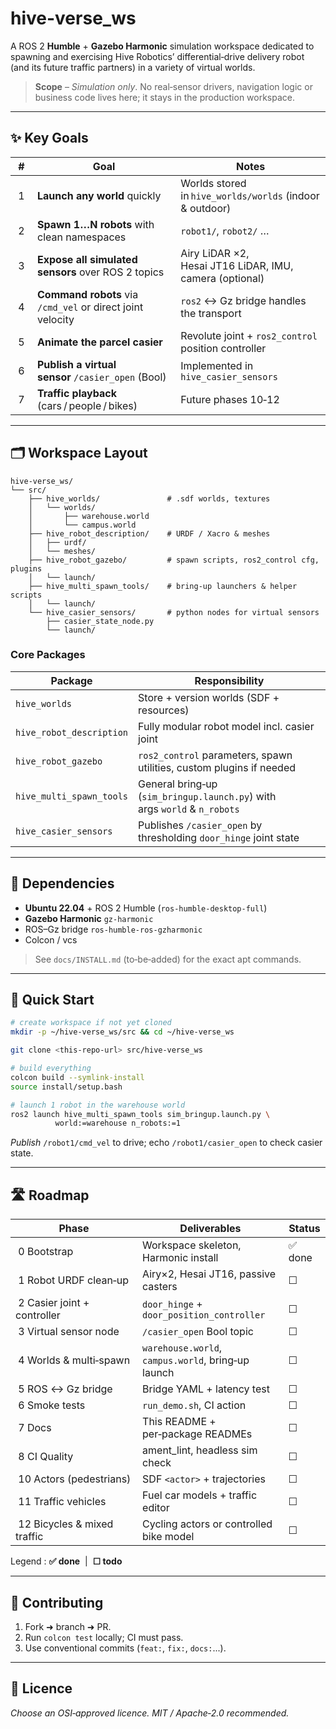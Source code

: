 # hive-verse\_ws

A ROS 2 **Humble** + **Gazebo Harmonic** simulation workspace dedicated to spawning and exercising Hive Robotics’ differential‑drive delivery robot (and its future traffic partners) in a variety of virtual worlds.

> **Scope** – *Simulation only*. No real‑sensor drivers, navigation logic or business code lives here; it stays in the production workspace.

---

## ✨ Key Goals

|  #  | Goal                                                       | Notes                                                    |
| --- | ---------------------------------------------------------- | -------------------------------------------------------- |
|  1  | **Launch any world** quickly                               | Worlds stored in `hive_worlds/worlds` (indoor & outdoor) |
|  2  | **Spawn 1…N robots** with clean namespaces                 | `robot1/`, `robot2/` …                                   |
|  3  | **Expose all simulated sensors** over ROS 2 topics         | Airy LiDAR ×2, Hesai JT16 LiDAR, IMU, camera (optional)  |
|  4  | **Command robots** via `/cmd_vel` or direct joint velocity | `ros2` ↔ Gz bridge handles the transport                 |
|  5  | **Animate the parcel casier**                              | Revolute joint + `ros2_control` position controller      |
|  6  | **Publish a virtual sensor** `/casier_open` (Bool)         | Implemented in `hive_casier_sensors`                     |
|  7  | **Traffic playback** (cars / people / bikes)               | Future phases 10‑12                                      |

---

## 🗂 Workspace Layout

```
hive-verse_ws/
└── src/
    ├── hive_worlds/               # .sdf worlds, textures
    │   └── worlds/
    │       ├── warehouse.world
    │       └── campus.world
    ├── hive_robot_description/    # URDF / Xacro & meshes
    │   ├── urdf/
    │   └── meshes/
    ├── hive_robot_gazebo/         # spawn scripts, ros2_control cfg, plugins
    │   └── launch/
    ├── hive_multi_spawn_tools/    # bring‑up launchers & helper scripts
    │   └── launch/
    └── hive_casier_sensors/       # python nodes for virtual sensors
        ├── casier_state_node.py
        └── launch/
```

### Core Packages

| Package                  | Responsibility                                                            |
| ------------------------ | ------------------------------------------------------------------------- |
| `hive_worlds`            | Store + version worlds (SDF + resources)                                  |
| `hive_robot_description` | Fully modular robot model incl. casier joint                              |
| `hive_robot_gazebo`      | `ros2_control` parameters, spawn utilities, custom plugins if needed      |
| `hive_multi_spawn_tools` | General bring‑up (`sim_bringup.launch.py`) with args `world` & `n_robots` |
| `hive_casier_sensors`    | Publishes `/casier_open` by thresholding `door_hinge` joint state         |

---

## 🔧 Dependencies

* **Ubuntu 22.04** + ROS 2 Humble (`ros-humble-desktop-full`)
* **Gazebo Harmonic** `gz-harmonic`
* ROS–Gz bridge `ros-humble-ros-gzharmonic`
* Colcon / vcs

> See `docs/INSTALL.md` (to‑be‑added) for the exact apt commands.

---

## 🚀 Quick Start

```bash
# create workspace if not yet cloned
mkdir -p ~/hive-verse_ws/src && cd ~/hive-verse_ws

git clone <this‑repo‑url> src/hive-verse_ws

# build everything
colcon build --symlink-install
source install/setup.bash

# launch 1 robot in the warehouse world
ros2 launch hive_multi_spawn_tools sim_bringup.launch.py \
          world:=warehouse n_robots:=1
```

*Publish* `/robot1/cmd_vel` to drive; echo `/robot1/casier_open` to check casier state.

---

## 🛣 Roadmap

| Phase                        | Deliverables                                       | Status |
| ---------------------------- | -------------------------------------------------- | ------ |
|  0 Bootstrap                 | Workspace skeleton, Harmonic install               | ✅ done |
|  1 Robot URDF clean‑up       | Airy×2, Hesai JT16, passive casters                | ☐      |
|  2 Casier joint + controller | `door_hinge` + `door_position_controller`          | ☐      |
|  3 Virtual sensor node       | `/casier_open` Bool topic                          | ☐      |
|  4 Worlds & multi‑spawn      | `warehouse.world`, `campus.world`, bring‑up launch | ☐      |
|  5 ROS ↔ Gz bridge           | Bridge YAML + latency test                         | ☐      |
|  6 Smoke tests               | `run_demo.sh`, CI action                           | ☐      |
|  7 Docs                      | This README + per‑package READMEs                  | ☐      |
|  8 CI Quality                | ament\_lint, headless sim check                    | ☐      |
|  10 Actors (pedestrians)     | SDF `<actor>` + trajectories                       | ☐      |
|  11 Traffic vehicles         | Fuel car models + traffic editor                   | ☐      |
|  12 Bicycles & mixed traffic | Cycling actors or controlled bike model            | ☐      |

Legend : **✅ done**  |  **☐ todo**

---

## 🤝 Contributing

1. Fork ➜ branch ➜ PR.
2. Run `colcon test` locally; CI must pass.
3. Use conventional commits (`feat:`, `fix:`, `docs:`...).

---

## 📄 Licence

*Choose an OSI‑approved licence. MIT / Apache‑2.0 recommended.*
